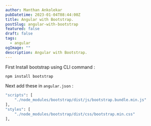 ```yaml
---
author: Manthan Ankolekar
pubDatetime: 2023-01-04T08:44:00Z
title: Angular with Bootstrap.
postSlug: angular-with-bootstrap
featured: false
draft: false
tags:
  - angular
ogImage: ""
description: Angular with Bootstrap.
---
```


First Install bootstrap using CLI command :

```bash
npm install bootstrap
```

Next add these in `angular.json` :

```bash
"scripts": [
    "./node_modules/bootstrap/dist/js/bootstrap.bundle.min.js"
],
"styles": [
    "./node_modules/bootstrap/dist/css/bootstrap.min.css"
],
```
